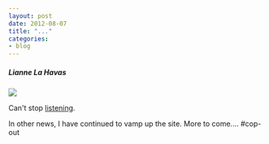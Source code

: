 ```yaml
---
layout: post
date: 2012-08-07
title: "..."
categories: 
- blog
---
```

<h5>Lianne La Havas</h5>
<img src="{{base}}/img/liannelahavas_art.png"/>
<p>Can't stop <a href="http://www.npr.org/2012/07/29/157234142/first-listen-lianne-la-havas-is-your-love-big-enough">listening</a>.
    <p>In other news, I have continued to vamp up the site. More to come.... #cop-out</p> 